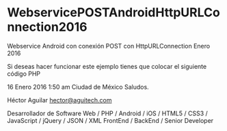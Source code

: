 # WebservicePOSTAndroidHttpURLConnection2016
Webservice Android con conexión POST con HttpURLConnection Enero 2016


Si deseas hacer funcionar este ejemplo tienes que colocar el siguiente código PHP

<?php

$response["result"] = array();
if(isset($_POST["name"])){
	$name = $_POST["name"];
	
	$reply = array();
	$reply["reply"] = "Welcome To " . $name;
	array_push($response["result"], $reply);
	$response["success"] = 1;
	echo json_encode($response);
	
}else{
	$response["message"] = "Campos requeridos perdidos";
	$response["success"] = 0;
	echo json_encode($response);
}

?>

16 Enero 2016
1:50 am Ciudad de México
Saludos.

Héctor Aguilar
hector@aguitech.com

Desarrollador de Software
Web / PHP / Android / iOS / HTML5 / CSS3 / JavaScript / jQuery / JSON / XML
FrontEnd / BackEnd / Senior Developer
